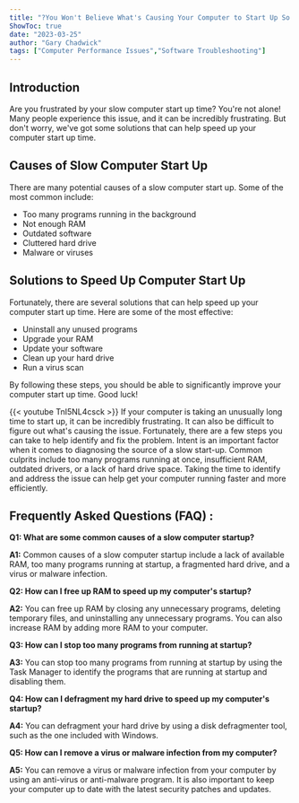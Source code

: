 ```yaml
---
title: "?You Won't Believe What's Causing Your Computer to Start Up So Slow!"
ShowToc: true 
date: "2023-03-25"
author: "Gary Chadwick" 
tags: ["Computer Performance Issues","Software Troubleshooting"]
---
```

## Introduction

Are you frustrated by your slow computer start up time? You're not alone! Many people experience this issue, and it can be incredibly frustrating. But don't worry, we've got some solutions that can help speed up your computer start up time. 

## Causes of Slow Computer Start Up

There are many potential causes of a slow computer start up. Some of the most common include:

- Too many programs running in the background
- Not enough RAM
- Outdated software
- Cluttered hard drive
- Malware or viruses

## Solutions to Speed Up Computer Start Up

Fortunately, there are several solutions that can help speed up your computer start up time. Here are some of the most effective:

- Uninstall any unused programs
- Upgrade your RAM
- Update your software
- Clean up your hard drive
- Run a virus scan

By following these steps, you should be able to significantly improve your computer start up time. Good luck!

{{< youtube TnI5NL4csck >}} 
If your computer is taking an unusually long time to start up, it can be incredibly frustrating. It can also be difficult to figure out what's causing the issue. Fortunately, there are a few steps you can take to help identify and fix the problem. Intent is an important factor when it comes to diagnosing the source of a slow start-up. Common culprits include too many programs running at once, insufficient RAM, outdated drivers, or a lack of hard drive space. Taking the time to identify and address the issue can help get your computer running faster and more efficiently.

## Frequently Asked Questions (FAQ) :
**Q1: What are some common causes of a slow computer startup?**

**A1:** Common causes of a slow computer startup include a lack of available RAM, too many programs running at startup, a fragmented hard drive, and a virus or malware infection. 

**Q2: How can I free up RAM to speed up my computer's startup?**

**A2:** You can free up RAM by closing any unnecessary programs, deleting temporary files, and uninstalling any unnecessary programs. You can also increase RAM by adding more RAM to your computer. 

**Q3: How can I stop too many programs from running at startup?**

**A3:** You can stop too many programs from running at startup by using the Task Manager to identify the programs that are running at startup and disabling them. 

**Q4: How can I defragment my hard drive to speed up my computer's startup?**

**A4:** You can defragment your hard drive by using a disk defragmenter tool, such as the one included with Windows. 

**Q5: How can I remove a virus or malware infection from my computer?**

**A5:** You can remove a virus or malware infection from your computer by using an anti-virus or anti-malware program. It is also important to keep your computer up to date with the latest security patches and updates.




